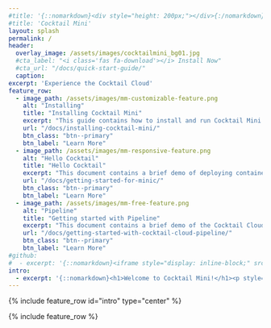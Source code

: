```yaml
---
#title: '{::nomarkdown}<div style="height: 200px;"></div>{:/nomarkdown}'
#title: 'Cocktail Mini'
layout: splash
permalink: /
header:
  overlay_image: /assets/images/cocktailmini_bg01.jpg
  #cta_label: "<i class='fas fa-download'></i> Install Now"
  #cta_url: "/docs/quick-start-guide/"
  caption:
excerpt: 'Experience the Cocktail Cloud'
feature_row:
  - image_path: /assets/images/mm-customizable-feature.png
    alt: "Installing"
    title: "Installing Cocktail Mini"
    excerpt: "This guide contains how to install and run Cocktail Mini."
    url: "/docs/installing-cocktail-mini/"
    btn_class: "btn--primary"
    btn_label: "Learn More"
  - image_path: /assets/images/mm-responsive-feature.png
    alt: "Hello Cocktail"
    title: "Hello Cocktail"
    excerpt: "This document contains a brief demo of deploying container to Cocktail Cloud. The flollowing steps describe how to get started."
    url: "/docs/getting-started-for-minic/"
    btn_class: "btn--primary"
    btn_label: "Learn More"
  - image_path: /assets/images/mm-free-feature.png
    alt: "Pipeline"
    title: "Getting started with Pipeline"
    excerpt: "This document contains a brief demo of the Cocktail Cloud Pipeline features. The following steps describe how to that."
    url: "/docs/getting-started-with-cocktail-cloud-pipeline/"
    btn_class: "btn--primary"
    btn_label: "Learn More"
#github:
#  - excerpt: '{::nomarkdown}<iframe style="display: inline-block;" src="https://ghbtns.com/github-btn.html?user=mmistakes&repo=minimal-mistakes&type=star&count=true&size=large" frameborder="0" scrolling="0" width="160px" height="30px"></iframe> <iframe style="display: inline-block;" src="https://ghbtns.com/github-btn.html?user=mmistakes&repo=minimal-mistakes&type=fork&count=true&size=large" frameborder="0" scrolling="0" width="158px" height="30px"></iframe>{:/nomarkdown}'
intro:
  - excerpt: '{::nomarkdown}<h1>Welcome to Cocktail Mini!</h1><p style="text-align: left;">Cocktail Mini is a trial version of Cocktail Cloud. And Minic is a tool that helps you run Cocktail Mini locally by running a single-node Kubernetes cluster inside the Docker.<br>To install and run the Cocktail Mini, follow the steps in <a href="https://acornapps.github.io/minimal-mistakes/docs/installing-cocktail-mini/">Installing guide</a>.<br>For more information about the Cocktail Mini, see <a href="https://acornapps.github.io/minimal-mistakes/docs/getting-started-for-minic/">Quick-Start Guide</a>.</p>{:/nomarkdown}'
---
```


{% include feature_row id="intro" type="center" %}

{% include feature_row %}

